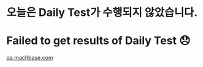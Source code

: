 
# 오늘은 Daily Test가 수행되지 않았습니다.

# Failed to get results of Daily Test 😞

[qa.machbase.com](http://intra.machbase.com:7070)



